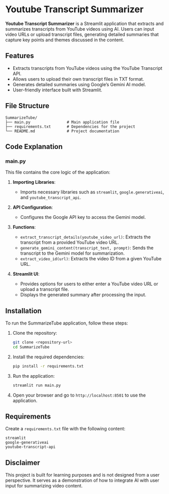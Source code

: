 
# Youtube Transcript Summarizer  

**Youtube Transcript Summarizer** is a Streamlit application that extracts and summarizes transcripts from YouTube videos using AI. Users can input video URLs or upload transcript files, generating detailed summaries that capture key points and themes discussed in the content.

## Features

- Extracts transcripts from YouTube videos using the YouTube Transcript API.
- Allows users to upload their own transcript files in TXT format.
- Generates detailed summaries using Google’s Gemini AI model.
- User-friendly interface built with Streamlit.

## File Structure

```
SummarizeTube/
├── main.py                # Main application file
├── requirements.txt       # Dependencies for the project
└── README.md              # Project documentation
```

## Code Explanation

### main.py

This file contains the core logic of the application:

1. **Importing Libraries**:
   - Imports necessary libraries such as `streamlit`, `google.generativeai`, and `youtube_transcript_api`.

2. **API Configuration**:
   - Configures the Google API key to access the Gemini model.

3. **Functions**:
   - `extract_transcript_details(youtube_video_url)`: Extracts the transcript from a provided YouTube video URL.
   - `generate_gemini_content(transcript_text, prompt)`: Sends the transcript to the Gemini model for summarization.
   - `extract_video_id(url)`: Extracts the video ID from a given YouTube URL.

4. **Streamlit UI**:
   - Provides options for users to either enter a YouTube video URL or upload a transcript file.
   - Displays the generated summary after processing the input.

## Installation

To run the SummarizeTube application, follow these steps:

1. Clone the repository:

   ```bash
   git clone <repository-url>
   cd SummarizeTube
   ```

2. Install the required dependencies:

   ```bash
   pip install -r requirements.txt
   ```

3. Run the application:

   ```bash
   streamlit run main.py
   ```

4. Open your browser and go to `http://localhost:8501` to use the application.

## Requirements

Create a `requirements.txt` file with the following content:

```
streamlit
google-generativeai
youtube-transcript-api
```

## Disclaimer

This project is built for learning purposes and is not designed from a user perspective. It serves as a demonstration of how to integrate AI with user input for summarizing video content.

